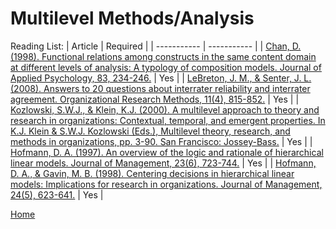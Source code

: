 # Multilevel Methods/Analysis

Reading List:
| Article | Required |
| ----------- | ----------- |
| [Chan, D.  (1998). Functional relations among constructs in the same content domain at different levels of analysis: A typology of composition models.  Journal of Applied Psychology, 83, 234-246.](https://ink.library.smu.edu.sg/cgi/viewcontent.cgi?article=1223&context=soss_research) | Yes |
| [LeBreton, J. M., & Senter, J. L. (2008). Answers to 20 questions about interrater reliability and interrater agreement. Organizational Research Methods, 11(4), 815-852.](https://journals.sagepub.com/doi/abs/10.1177/1094428106296642) | Yes |
| [Kozlowski, S.W.J., & Klein, K.J. (2000). A multilevel approach to theory and research in organizations: Contextual, temporal, and emergent properties. In K.J. Klein & S.W.J. Kozlowski (Eds.), Multilevel theory, research, and methods in organizations, pp. 3-90. San Francisco: Jossey-Bass.](https://iu.instructure.com/courses/2200447/files/168046288?module_item_id=31823773) | Yes |
| [Hofmann, D. A. (1997). An overview of the logic and rationale of hierarchical linear models. Journal of Management, 23(6), 723-744.](https://journals.sagepub.com/doi/abs/10.1177/014920639702300602) | Yes |
| [Hofmann, D. A., & Gavin, M. B. (1998). Centering decisions in hierarchical linear models: Implications for research in organizations. Journal of Management, 24(5), 623-641.](https://journals.sagepub.com/doi/abs/10.1177/014920639802400504) | Yes |

[Home](../README.md)